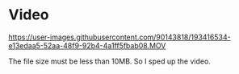 # Video

https://user-images.githubusercontent.com/90143818/193416534-e13edaa5-52aa-48f9-92b4-4a1ff5fbab08.MOV
 
The file size must be less than 10MB.
So I sped up the video.
